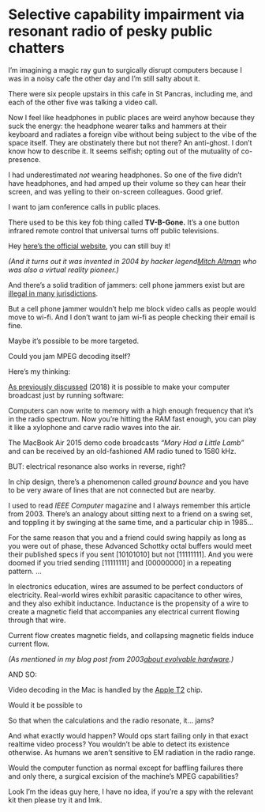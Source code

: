 # Selective capability impairment via resonant radio of pesky public chatters

I’m imagining a magic ray gun to surgically disrupt computers because I was in
a noisy cafe the other day and I’m still salty about it.

There were six people upstairs in this cafe in St Pancras, including me, and
each of the other five was talking a video call.

Now I feel like headphones in public places are weird anyhow because they suck
the energy: the headphone wearer talks and hammers at their keyboard and
radiates a foreign vibe without being subject to the vibe of the space itself.
They are obstinately there but not there? An anti-ghost. I don’t know how to
describe it. It seems selfish; opting out of the mutuality of co-presence.

I had underestimated _not_ wearing headphones. So one of the five didn’t have
headphones, and had amped up their volume so they can hear their screen, and
was yelling to their on-screen colleagues. Good grief.

I want to jam conference calls in public places.

There used to be this key fob thing called **TV-B-Gone.** It’s a one button
infrared remote control that universal turns off public televisions.

Hey [here’s the official website](https://www.tvbgone.com), you can still buy
it!

_(And it turns out it was invented in 2004 by hacker legend[Mitch
Altman](https://en.wikipedia.org/wiki/Mitch_Altman) who was also a virtual
reality pioneer.)_

And there’s a solid tradition of jammers: cell phone jammers exist but are
[illegal in many
jurisdictions](https://en.wikipedia.org/wiki/Mobile_phone_jammer).

But a cell phone jammer wouldn’t help me block video calls as people would
move to wi-fi. And I don’t want to jam wi-fi as people checking their email is
fine.

Maybe it’s possible to be more targeted.

Could you jam MPEG decoding itself?

Here’s my thinking:

[As previously discussed](/home/2018/01/16/filtered) (2018) it is possible to
make your computer broadcast just by running software:

Computers can now write to memory with a high enough frequency that it’s in
the radio spectrum. Now you’re hitting the RAM fast enough, you can play it
like a xylophone and carve radio waves into the air.

The MacBook Air 2015 demo code broadcasts _“Mary Had a Little Lamb”_ and can
be received by an old-fashioned AM radio tuned to 1580 kHz.

BUT: electrical resonance also works in reverse, right?

In chip design, there’s a phenomenon called _ground bounce_ and you have to be
very aware of lines that are not connected but are nearby.

I used to read _IEEE Computer_ magazine and I always remember this article
from 2003. There’s an analogy about sitting next to a friend on a swing set,
and toppling it by swinging at the same time, and a particular chip in 1985…

For the same reason that you and a friend could swing happily as long as you
were out of phase, these Advanced Schottky octal buffers would meet their
published specs if you sent [10101010] but not [11111111]. And you were doomed
if you tried sending [11111111] and [00000000] in a repeating pattern. …

In electronics education, wires are assumed to be perfect conductors of
electricity. Real-world wires exhibit parasitic capacitance to other wires,
and they also exhibit inductance. Inductance is the propensity of a wire to
create a magnetic field that accompanies any electrical current flowing
through that wire.

Current flow creates magnetic fields, and collapsing magnetic fields induce
current flow.

_(As mentioned in my blog post from 2003[about evolvable
hardware](/home/2003/07/15/creatures_from).)_

AND SO:

Video decoding in the Mac is handled by the [Apple
T2](https://en.wikipedia.org/wiki/Apple_T2) chip.

Would it be possible to

So that when the calculations and the radio resonate, it… jams?

And what exactly would happen? Would ops start failing only in that exact
realtime video process? You wouldn’t be able to detect its existence
otherwise. As humans we aren’t sensitive to EM radiation in the radio range.

Would the computer function as normal except for baffling failures there and
only there, a surgical excision of the machine’s MPEG capabilities?

Look I’m the ideas guy here, I have no idea, if you’re a spy with the relevant
kit then please try it and lmk.
